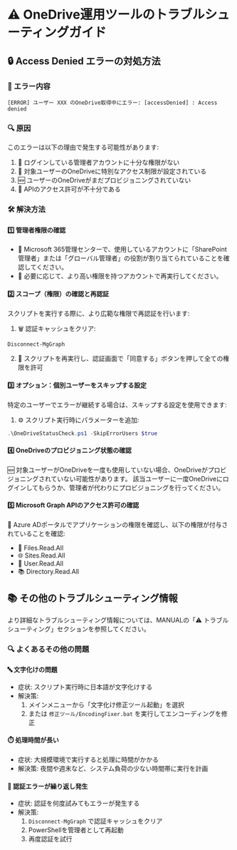 # ⚠️ OneDrive運用ツールのトラブルシューティングガイド

## 🔒 Access Denied エラーの対処方法

### 🚫 エラー内容
```
[ERROR] ユーザー XXX のOneDrive取得中にエラー: [accessDenied] : Access denied
```

### 🔍 原因
このエラーは以下の理由で発生する可能性があります:

1. 👑 ログインしている管理者アカウントに十分な権限がない
2. 🔐 対象ユーザーのOneDriveに特別なアクセス制限が設定されている
3. 🆕 ユーザーのOneDriveがまだプロビジョニングされていない
4. 🔑 APIのアクセス許可が不十分である

### 🛠️ 解決方法

#### 1️⃣ 管理者権限の確認
- 👑 Microsoft 365管理センターで、使用しているアカウントに「SharePoint管理者」または「グローバル管理者」の役割が割り当てられていることを確認してください。
- 🔄 必要に応じて、より高い権限を持つアカウントで再実行してください。

#### 2️⃣ スコープ（権限）の確認と再認証
スクリプトを実行する際に、より広範な権限で再認証を行います:

1. 🗑️ 認証キャッシュをクリア:
```powershell
Disconnect-MgGraph
```

2. 🔄 スクリプトを再実行し、認証画面で「同意する」ボタンを押して全ての権限を許可

#### 3️⃣ オプション：個別ユーザーをスキップする設定
特定のユーザーでエラーが継続する場合は、スキップする設定を使用できます:
1. ⚙️ スクリプト実行時にパラメーターを追加:
```powershell
.\OneDriveStatusCheck.ps1 -SkipErrorUsers $true
```

#### 4️⃣ OneDriveのプロビジョニング状態の確認
🆕 対象ユーザーがOneDriveを一度も使用していない場合、OneDriveがプロビジョニングされていない可能性があります。
該当ユーザーに一度OneDriveにログインしてもらうか、管理者が代わりにプロビジョニングを行ってください。

#### 5️⃣ Microsoft Graph APIのアクセス許可の確認
🔐 Azure ADポータルでアプリケーションの権限を確認し、以下の権限が付与されていることを確認:
- 📂 Files.Read.All
- 🌐 Sites.Read.All
- 👥 User.Read.All
- 📚 Directory.Read.All

## 📚 その他のトラブルシューティング情報

より詳細なトラブルシューティング情報については、MANUALの「⚠️ トラブルシューティング」セクションを参照してください。

### 🔍 よくあるその他の問題

#### 🔤 文字化けの問題
- 症状: スクリプト実行時に日本語が文字化けする
- 解決策: 
  1. メインメニューから「文字化け修正ツール起動」を選択
  2. または `修正ツール/EncodingFixer.bat` を実行してエンコーディングを修正

#### ⏱️ 処理時間が長い
- 症状: 大規模環境で実行すると処理に時間がかかる
- 解決策: 夜間や週末など、システム負荷の少ない時間帯に実行を計画

#### 🔄 認証エラーが繰り返し発生
- 症状: 認証を何度試みてもエラーが発生する
- 解決策: 
  1. `Disconnect-MgGraph` で認証キャッシュをクリア
  2. PowerShellを管理者として再起動
  3. 再度認証を試行
